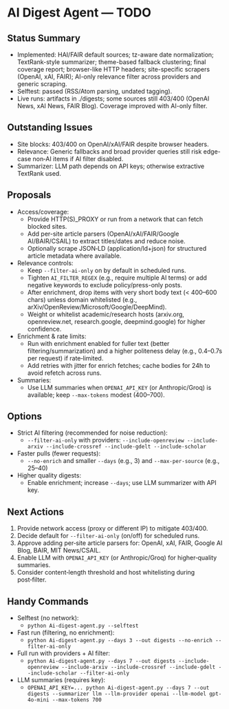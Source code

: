 AI Digest Agent — TODO
======================

Status Summary
--------------
- Implemented: HAI/FAIR default sources; tz-aware date normalization; TextRank-style summarizer; theme-based fallback clustering; final coverage report; browser-like HTTP headers; site-specific scrapers (OpenAI, xAI, FAIR); AI-only relevance filter across providers and generic scraping.
- Selftest: passed (RSS/Atom parsing, undated tagging).
- Live runs: artifacts in ./digests; some sources still 403/400 (OpenAI News, xAI News, FAIR Blog). Coverage improved with AI-only filter.

Outstanding Issues
------------------
- Site blocks: 403/400 on OpenAI/xAI/FAIR despite browser headers.
- Relevance: Generic fallbacks and broad provider queries still risk edge-case non‑AI items if AI filter disabled.
- Summarizer: LLM path depends on API keys; otherwise extractive TextRank used.

Proposals
---------
- Access/coverage:
  - Provide HTTP(S)_PROXY or run from a network that can fetch blocked sites.
  - Add per-site article parsers (OpenAI/xAI/FAIR/Google AI/BAIR/CSAIL) to extract titles/dates and reduce noise.
  - Optionally scrape JSON‑LD (application/ld+json) for structured article metadata where available.
- Relevance controls:
  - Keep `--filter-ai-only` on by default in scheduled runs.
  - Tighten `AI_FILTER_REGEX` (e.g., require multiple AI terms) or add negative keywords to exclude policy/press-only posts.
  - After enrichment, drop items with very short body text (< 400–600 chars) unless domain whitelisted (e.g., arXiv/OpenReview/Microsoft/Google/DeepMind).
  - Weight or whitelist academic/research hosts (arxiv.org, openreview.net, research.google, deepmind.google) for higher confidence.
- Enrichment & rate limits:
  - Run with enrichment enabled for fuller text (better filtering/summarization) and a higher politeness delay (e.g., 0.4–0.7s per request) if rate‑limited.
  - Add retries with jitter for enrich fetches; cache bodies for 24h to avoid refetch across runs.
- Summaries:
  - Use LLM summaries when `OPENAI_API_KEY` (or Anthropic/Groq) is available; keep `--max-tokens` modest (400–700).

Options
-------
- Strict AI filtering (recommended for noise reduction):
  - `--filter-ai-only` with providers: `--include-openreview --include-arxiv --include-crossref --include-gdelt --include-scholar`
- Faster pulls (fewer requests):
  - `--no-enrich` and smaller `--days` (e.g., 3) and `--max-per-source` (e.g., 25–40)
- Higher quality digests:
  - Enable enrichment; increase `--days`; use LLM summarizer with API key.

Next Actions
------------
1) Provide network access (proxy or different IP) to mitigate 403/400.
2) Decide default for `--filter-ai-only` (on/off) for scheduled runs.
3) Approve adding per‑site article parsers for: OpenAI, xAI, FAIR, Google AI Blog, BAIR, MIT News/CSAIL.
4) Enable LLM with `OPENAI_API_KEY` (or Anthropic/Groq) for higher‑quality summaries.
5) Consider content‑length threshold and host whitelisting during post‑filter.

Handy Commands
--------------
- Selftest (no network):
  - `python Ai-digest-agent.py --selftest`
- Fast run (filtering, no enrichment):
  - `python Ai-digest-agent.py --days 3 --out digests --no-enrich --filter-ai-only`
- Full run with providers + AI filter:
  - `python Ai-digest-agent.py --days 7 --out digests --include-openreview --include-arxiv --include-crossref --include-gdelt --include-scholar --filter-ai-only`
- LLM summaries (requires key):
  - `OPENAI_API_KEY=... python Ai-digest-agent.py --days 7 --out digests --summarizer llm --llm-provider openai --llm-model gpt-4o-mini --max-tokens 700`

